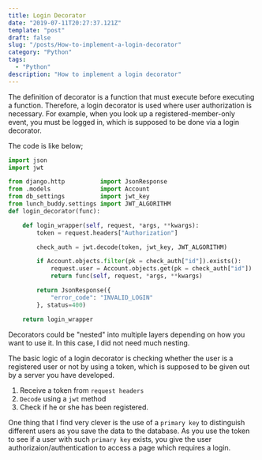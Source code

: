 ```yaml
---
title: Login Decorator
date: "2019-07-11T20:27:37.121Z"
template: "post"
draft: false
slug: "/posts/How-to-implement-a-login-decorator"
category: "Python"
tags:
  - "Python"
description: "How to implement a login decorator"
---
```


The definition of decorator is a function that must execute before executing a function. Therefore, a login decorator is used where user authorization is necessary. For example, when you look up a registered-member-only event, you must be logged in, which is supposed to be done via a login decorator.

The code is like below;

```python
import json
import jwt

from django.http          import JsonResponse
from .models              import Account
from db_settings          import jwt_key
from lunch_buddy.settings import JWT_ALGORITHM
def login_decorator(func):

    def login_wrapper(self, request, *args, **kwargs):
        token = request.headers["Authorization"]

        check_auth = jwt.decode(token, jwt_key, JWT_ALGORITHM)

        if Account.objects.filter(pk = check_auth["id"]).exists():
            request.user = Account.objects.get(pk = check_auth["id"])
            return func(self, request, *args, **kwargs)

        return JsonResponse({
            "error_code": "INVALID_LOGIN"
        }, status=400)

    return login_wrapper
```

Decorators could be "nested" into multiple layers depending on how you want to use it. In this case, I did not need much nesting.

The basic logic of a login decorator is checking whether the user is a registered user or not by using a token, which is supposed to be given out by a server you have developed.

1. Receive a token from `request headers`
2. `Decode` using a `jwt` method
3. Check if he or she has been registered.

One thing that I find very clever is the use of a `primary key` to distinguish different users as you save the data to the database. As you use the token to see if a user with such `primary key` exists, you give the user authorizaion/authentication to access a page which requires a login.
